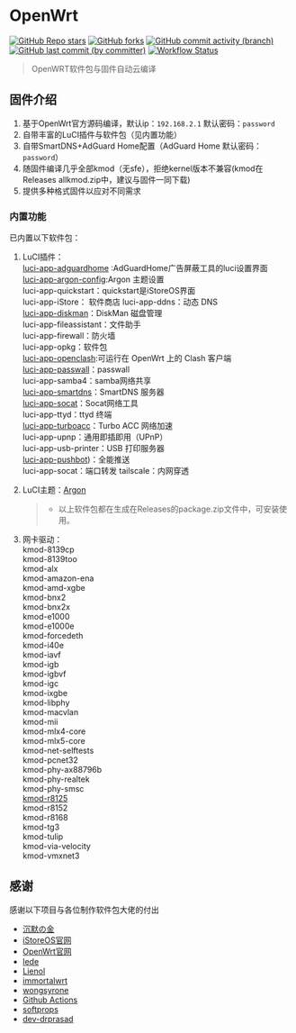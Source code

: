 # OpenWrt

[![GitHub Repo stars](https://img.shields.io/github/stars/zijieKwok/OpenWrt-K)](https://github.com/zijieKwok/OpenWrt-K/stargazers)
[![GitHub forks](https://img.shields.io/github/forks/zijieKwok/OpenWrt-K)](https://github.com/zijieKwok/OpenWrt-K/forks?include=active%2Carchived%2Cinactive%2Cnetwork&page=1&period=2y&sort_by=stargazer_counts)
[![GitHub commit activity (branch)](https://img.shields.io/github/commit-activity/t/zijieKwok/OpenWrt-K)](https://github.com/zijieKwok/OpenWrt-K/commits)
[![GitHub last commit (by committer)](https://img.shields.io/github/last-commit/zijieKwok/OpenWrt-K)](https://github.com/zijieKwok/OpenWrt-K/commits)
[![Workflow Status](https://github.com/zijieKwok/OpenWrt-K/actions/workflows/build-openwrt.yml/badge.svg)](https://github.com/zijieKwok/OpenWrt-K/actions)
> OpenWRT软件包与固件自动云编译



## 固件介绍

1. 基于OpenWrt官方源码编译，默认ip：```192.168.2.1```  默认密码：```password```
2. 自带丰富的LuCI插件与软件包（见内置功能）
3. 自带SmartDNS+AdGuard Home配置（AdGuard Home 默认密码：```password```）
4. 随固件编译几乎全部kmod（无sfe），拒绝kernel版本不兼容(kmod在Releases allkmod.zip中，建议与固件一同下载)
5. 提供多种格式固件以应对不同需求

### 内置功能

已内置以下软件包：

1. LuCI插件：  
  [luci-app-adguardhome](https://github.com/chenmozhijin/luci-app-adguardhome) :AdGuardHome广告屏蔽工具的luci设置界面  
  [luci-app-argon-config](https://github.com/jerrykuku/luci-app-argon-config):Argon 主题设置  
  luci-app-quickstart：quickstart是iStoreOS界面  
  luci-app-iStore： 软件商店
  luci-app-ddns：动态 DNS  
  [luci-app-diskman](https://github.com/lisaac/luci-app-diskman)：DiskMan 磁盘管理  
  luci-app-fileassistant：文件助手  
  luci-app-firewall：防火墙   
  luci-app-opkg：软件包  
  [luci-app-openclash](https://github.com/vernesong/OpenClash):可运行在 OpenWrt 上的 Clash 客户端  
  [luci-app-passwall](https://github.com/xiaorouji/openwrt-passwall)：passwall  
  luci-app-samba4：samba网络共享  
  [luci-app-smartdns](https://github.com/pymumu/luci-app-smartdns)：SmartDNS 服务器  
  [luci-app-socat](https://github.com/chenmozhijin/luci-app-socat)：Socat网络工具  
  luci-app-ttyd：ttyd 终端  
  [luci-app-turboacc](https://github.com/chenmozhijin/turboacc)：Turbo ACC 网络加速  
  luci-app-upnp：通用即插即用（UPnP）  
  luci-app-usb-printer：USB 打印服务器  
  [luci-app-pushbot](https://github.com/zzsj0928/luci-app-pushbot))：全能推送  
  luci-app-socat：端口转发 
  tailscale：内网穿透

3. LuCI主题：[Argon](https://github.com/jerrykuku/luci-theme-argon)

    > + 以上软件包都在生成在Releases的package.zip文件中，可安装使用。

4. 网卡驱动：  
  kmod-8139cp  
  kmod-8139too  
  kmod-alx  
  kmod-amazon-ena  
  kmod-amd-xgbe  
  kmod-bnx2  
  kmod-bnx2x  
  kmod-e1000  
  kmod-e1000e  
  kmod-forcedeth  
  kmod-i40e  
  kmod-iavf  
  kmod-igb  
  kmod-igbvf  
  kmod-igc  
  kmod-ixgbe  
  kmod-libphy  
  kmod-macvlan  
  kmod-mii  
  kmod-mlx4-core  
  kmod-mlx5-core  
  kmod-net-selftests  
  kmod-pcnet32  
  kmod-phy-ax88796b  
  kmod-phy-realtek  
  kmod-phy-smsc  
  [kmod-r8125](https://github.com/sbwml/package_kernel_r8125)  
  kmod-r8152  
  kmod-r8168  
  kmod-tg3  
  kmod-tulip  
  kmod-via-velocity  
  kmod-vmxnet3


## 感谢

 感谢以下项目与各位制作软件包大佬的付出
+ [沉默の金](https://github.com/chenmozhijin/OpenWrt-K)
+ [iStoreOS官网](https://github.com/istoreos/istoreos)
+ [OpenWrt官网](https://github.com/openwrt/openwrt/)
+ [lede](https://github.com/coolsnowwolf/lede)
+ [Lienol](https://github.com/Lienol/openwrt)
+ [immortalwrt](https://github.com/immortalwrt/immortalwrt/)
+ [wongsyrone](https://github.com/wongsyrone/lede-1)
+ [Github Actions](https://github.com/features/actions)
+ [softprops](https://github.com/ncipollo/release-action)
+ [dev-drprasad](https://github.com/mknejp/delete-release-assets)
